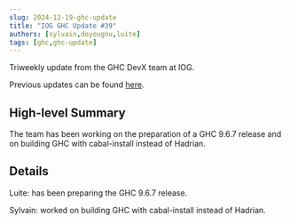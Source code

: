 ```yaml
---
slug: 2024-12-19-ghc-update
title: "IOG GHC Update #39"
authors: [sylvain,doyougnu,luite]
tags: [ghc,ghc-update]
---
```


Triweekly update from the GHC DevX team at IOG.

<!-- truncate -->

Previous updates can be found [here](https://engineering.iog.io/tags/ghc-update).

## High-level Summary

The team has been working on the preparation of a GHC 9.6.7 release and on
building GHC with cabal-install instead of Hadrian.

## Details

Luite: has been preparing the GHC 9.6.7 release.

Sylvain: worked on building GHC with cabal-install instead of Hadrian.
